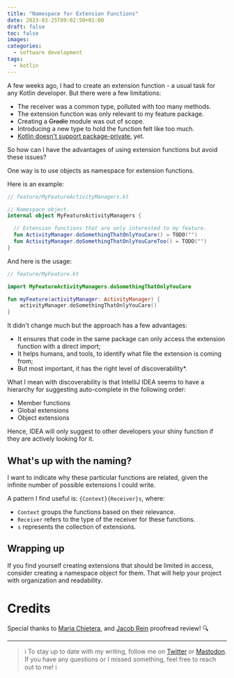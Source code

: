 ```yaml
---
title: "Namespace for Extension Functions"
date: 2023-03-25T09:02:50+01:00
draft: false
toc: false
images:
categories:
  - software development
tags:
  - kotlin
---
```


A few weeks ago, I had to create an extension function - a usual task for any Kotlin developer. But there were a few limitations:
* The receiver was a common type, polluted with too many methods.
* The extension function was only relevant to my feature package.
* Creating a ~~Gradle~~ module was out of scope.
* Introducing a new type to hold the function felt like too much.
* [Kotlin doesn't support package-private](https://youtrack.jetbrains.com/issue/KT-29227/Provide-package-private-visibility-modifier-or-another-scope-reducing-mechanism), yet.

So how can I have the advantages of using extension functions but avoid these issues?

One way is to use objects as namespace for extension functions.

Here is an example:

```kotlin
// feature/MyFeatureActivityManagers.kt

// Namespace object.
internal object MyFeatureActivityManagers {

  // Extension functions that are only interested to my feature.
  fun ActivityManager.doSomethingThatOnlyYouCare() = TODO("")
  fun ActivityManager.doSomethingThatOnlyYouCareToo() = TODO("")
}
```

And here is the usage:

```kotlin
// feature/MyFeature.kt

import MyFeatureActivityManagers.doSomethingThatOnlyYouCare

fun myFeature(activityManager: ActivityManager) {
    activityManager.doSomethingThatOnlyYouCare()
}
```

It didn't change much but the approach has a few advantages:
* It ensures that code in the same package can only access the extension function with a direct import;
* It helps humans, and tools, to identify what file the extension is coming from;
* But most important, it has the right level of discoverability*.

What I mean with discoverability is that IntelliJ IDEA seems to have a hierarchy for suggesting auto-complete in the following order:
- Member functions
- Global extensions
- Object extensions

Hence, IDEA will only suggest to other developers your shiny function if they are actively looking for it.

## What's up with the naming?

I want to indicate why these particular functions are related, given the infinite number of possible extensions I could write.

A pattern I find useful is: `{Context}{Receiver}s`, where:

- `Context` groups the functions based on their relevance.
- `Receiver` refers to the type of the receiver for these functions.
- `s` represents the collection of extensions.

## Wrapping up

If you find yourself creating extensions that should be limited in access, consider creating a namespace object for them. That will help your project with organization and readability.

# Credits

Special thanks to [Maria Chietera](https://twitter.com/maryte_chietera), and [Jacob Rein](https://twitter.com/deathssouls) proofread review! 🔍

---

> ℹ️ To stay up to date with my writing, follow me on [Twitter](https://twitter.com/marcellogalhard) or [Mastodon](http://androiddev.social/@mg). If you have any questions or I missed something, feel free to reach out to me! ℹ️
